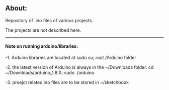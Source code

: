 About:
------

Repository of .ino files of various projects.

The projects are not described here. 


<hr>

#### **Note on running arduino/libraries:**


-1. Arduino libraries are located at sudo su; root /Arduino folder 

-2. the latest version of Arduino is always in the ~/Downloads folder. cd ~/Downloads/arduino_1.8.X; sudo ./arduino

-3. proejct related ino files are to be stored in ~/sketchbook


